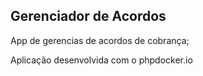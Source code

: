 ## Gerenciador de Acordos

App de gerencias de acordos de cobrança;

Aplicação desenvolvida com o phpdocker.io